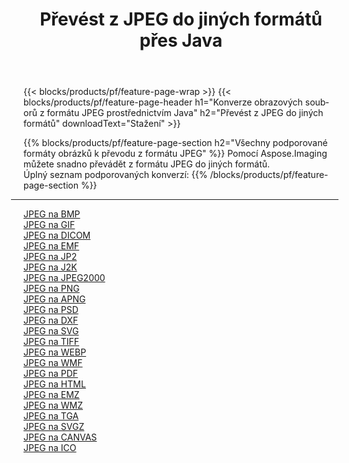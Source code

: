 ﻿---
title: Převést z JPEG do jiných formátů přes Java 
weight: 3920
url: /cs/java/conversion/from/jpeg 
lang: cs
langdirlevel: 2
locales: zh-hans,ja,it,ru,de,es,fr,nl,id,lt,pl,pt,vi,tr,ko,zh-hant,ar,hi,th,sv,cs,uk,he
description: Pomocí Aspose.Imaging můžete snadno převést z formátu JPEG do jiných formátů
---

{{< blocks/products/pf/feature-page-wrap >}}
{{< blocks/products/pf/feature-page-header h1="Konverze obrazových souborů z formátu JPEG prostřednictvím Java" h2="Převést z JPEG do jiných formátů" downloadText="Stažení" >}}


{{% blocks/products/pf/feature-page-section  h2="Všechny podporované formáty obrázků k převodu z formátu JPEG" %}}
Pomocí Aspose.Imaging můžete snadno převádět z formátu JPEG do jiných formátů.
<br/>
Úplný seznam podporovaných konverzí:
{{% /blocks/products/pf/feature-page-section %}}
<div class="container-fluid productfamilypage bg-gray">
    <div class="convertypes bg-gray agp-content section">
        <div class="container">
		<hr style="margin-left:-20px;"/>
		<div class="row other-converters">
		    <div class='col-md-2 other-converter remove-lp remove-rp'><a href="/imaging/cs/java/conversion/jpeg-to-bmp" >JPEG na BMP</a></div><div class='col-md-2 other-converter remove-lp remove-rp'><a href="/imaging/cs/java/conversion/jpeg-to-gif" >JPEG na GIF</a></div><div class='col-md-2 other-converter remove-lp remove-rp'><a href="/imaging/cs/java/conversion/jpeg-to-dicom" >JPEG na DICOM</a></div><div class='col-md-2 other-converter remove-lp remove-rp'><a href="/imaging/cs/java/conversion/jpeg-to-emf" >JPEG na EMF</a></div><div class='col-md-2 other-converter remove-lp remove-rp'><a href="/imaging/cs/java/conversion/jpeg-to-jp2" >JPEG na JP2</a></div><div class='col-md-2 other-converter remove-lp remove-rp'><a href="/imaging/cs/java/conversion/jpeg-to-j2k" >JPEG na J2K</a></div><div class='col-md-2 other-converter remove-lp remove-rp'><a href="/imaging/cs/java/conversion/jpeg-to-jpeg2000" >JPEG na JPEG2000</a></div><div class='col-md-2 other-converter remove-lp remove-rp'><a href="/imaging/cs/java/conversion/jpeg-to-png" >JPEG na PNG</a></div><div class='col-md-2 other-converter remove-lp remove-rp'><a href="/imaging/cs/java/conversion/jpeg-to-apng" >JPEG na APNG</a></div><div class='col-md-2 other-converter remove-lp remove-rp'><a href="/imaging/cs/java/conversion/jpeg-to-psd" >JPEG na PSD</a></div><div class='col-md-2 other-converter remove-lp remove-rp'><a href="/imaging/cs/java/conversion/jpeg-to-dxf" >JPEG na DXF</a></div><div class='col-md-2 other-converter remove-lp remove-rp'><a href="/imaging/cs/java/conversion/jpeg-to-svg" >JPEG na SVG</a></div><div class='col-md-2 other-converter remove-lp remove-rp'><a href="/imaging/cs/java/conversion/jpeg-to-tiff" >JPEG na TIFF</a></div><div class='col-md-2 other-converter remove-lp remove-rp'><a href="/imaging/cs/java/conversion/jpeg-to-webp" >JPEG na WEBP</a></div><div class='col-md-2 other-converter remove-lp remove-rp'><a href="/imaging/cs/java/conversion/jpeg-to-wmf" >JPEG na WMF</a></div><div class='col-md-2 other-converter remove-lp remove-rp'><a href="/imaging/cs/java/conversion/jpeg-to-pdf" >JPEG na PDF</a></div><div class='col-md-2 other-converter remove-lp remove-rp'><a href="/imaging/cs/java/conversion/jpeg-to-html" >JPEG na HTML</a></div><div class='col-md-2 other-converter remove-lp remove-rp'><a href="/imaging/cs/java/conversion/jpeg-to-emz" >JPEG na EMZ</a></div><div class='col-md-2 other-converter remove-lp remove-rp'><a href="/imaging/cs/java/conversion/jpeg-to-wmz" >JPEG na WMZ</a></div><div class='col-md-2 other-converter remove-lp remove-rp'><a href="/imaging/cs/java/conversion/jpeg-to-tga" >JPEG na TGA</a></div><div class='col-md-2 other-converter remove-lp remove-rp'><a href="/imaging/cs/java/conversion/jpeg-to-svgz" >JPEG na SVGZ</a></div><div class='col-md-2 other-converter remove-lp remove-rp'><a href="/imaging/cs/java/conversion/jpeg-to-canvas" >JPEG na CANVAS</a></div><div class='col-md-2 other-converter remove-lp remove-rp'><a href="/imaging/cs/java/conversion/jpeg-to-ico" >JPEG na ICO</a></div>
                </div>
        </div>
    </div>
</div>
<br/>

